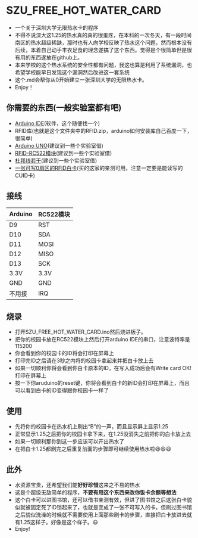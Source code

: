 # SZU_FREE_HOT_WATER_CARD
* 一个关于深圳大学无限热水卡的程序  
* 不得不说深大这1.25的热水真的真的很蛋疼，在本科的一次冬天，有一段时间南区的热水超级稀缺，那时也有人向学校反映了热水这个问题，然而根本没有后续，本着自己动手丰衣足食的理念遂搞了这个东西。觉得是个很简单但是很有用的东西遂放在github上。  
* 本来学校的这个热水系统的安全性都有问题，我这也算是利用了系统漏洞，也希望学校能早日发现这个漏洞然后改进这一套系统  
* 这个.md会帮你从0开始建立一张深圳大学的无限热水卡。 
* Enjoy！  
## 你需要的东西(一般实验室都有吧)  
* [Arduino IDE](https://m.zdfans.com/html/31422.html)(软件，这个随便找一个)  
* RFID库(也就是这个文件夹中的RFID.zip，arduino如何安装库自己百度一下，很简单)  
* [Arduino UNO](https://detail.tmall.com/item.htm?spm=a230r.1.14.188.4a8b6558Hnbkz0&id=538662184250&ns=1&abbucket=3)(建议到一些个实验室借)  
* [RFID-RC522模块](https://detail.tmall.com/item.htm?spm=a1z10.3-b.w4011-18192725132.20.590870f78XwZd1&id=44161034569&rn=9beb21db6e84df614ce05818fbe8710d&abbucket=4)(建议到一些个实验室借)
* [杜邦线若干](https://detail.tmall.com/item.htm?spm=a1z10.3-b.w4011-18192725132.51.4e1070f7uvIIqy&id=524695046876&rn=438a65fd5e11461cd5baa0c7e35e6f7b&abbucket=4&sku_properties=122216547:20213)(建议到一些个实验室借)  
* [一张可写0扇区的RFID白卡](https://detail.tmall.com/item.htm?id=542445132258&price=6.5-200&sourceType=item&sourceType=item&detailSharePosition=interactBar&suid=e4564af0-2656-4708-b28d-0f93fec4bfbc&shareUniqueId=6783197763&ut_sk=1.WJHvHlqr0ccDANxYpGpnLJO1_21646297_1609566728316.TaoPassword-QQ.1&un=135a6b66df908145f3ba5a7177d3a823&share_crt_v=1&spm=a2159r.13376460.0.0&sp_tk=SFlqOGNzWms5aTA=&cpp=1&shareurl=true&short_name=h.4hhcoai&bxsign=scdQin4SoUlMsRxZhv_j25M_acTAj_vgTp9Dw-4x5960xDmbGAsfcTMoSfbOhlwexYBTHaAAlNOy_m2hcQNbk-XO1-Nmgp8uXYZPj7Jcwh4POA&app=chrome&skuId=4478350916607)(买的这家的亲测可用，注意一定要是能读写的CUID卡)  
  
## 接线   
|Arduino|RC522模块|
|---|---
|D9|RST
|D10|SDA
|D11|MOSI
|D12|MISO
|D13|SCK
|3.3V|3.3V
|GND|GND
|不用接|IRQ  

## 烧录   
* 打开SZU_FREE_HOT_WATER_CARD.ino然后烧进板子。  
* 把你的校园卡放在RC522模块上然后打开arduino IDE的串口，注意波特率是115200  
* 你会看到你的校园卡的ID将会打印在屏幕上  
* 打印完ID之后请在3秒之内将的校园卡拿起来并把白卡放上去  
* 如果一切顺利你将会看到你白卡原本的ID，在写入成功后会有Write card OK!打印在屏幕上  
* 按一下你aruduino的reset键，你将会看到白卡的新ID会打印在屏幕上，而且可以看到白卡的ID变得跟你校园卡一样了  

## 使用  
* 先将你的校园卡在热水机上刷出“B”的一声，而且显示屏上显示1.25
* 正常显示1.25之后把你的校园卡拿下来，在1.25没消失之前把你的白卡放上去  
* 如果一切顺利那你到这一步应该可以开出热水了  
* 在把白卡1.25都刷完之后重复前面的步骤即可继续使用热水啦:laughing::laughing::laughing:  

## 此外  
* 水资源宝贵，还希望我们能**好好珍惜**这来之不易的热水  
* 这是个超级无敌简单的程序，**不要有用这个东西来改你饭卡余额等想法**  
* 这个白卡可以进图书馆，还可以借书亲测有效，但进了图书馆之后这张白卡貌似就被固定死了ID锁起来了，也就是变成了一张不可写入的卡。但刷过图书馆之后貌似洗澡的时候就不需要使用上面那些刷卡的步骤，直接把白卡放进去就有1.25这样子。好像是这个样子。:smiley:
* Enjoy!
